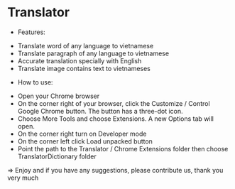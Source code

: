 # Translator

 - Features:
  + Translate word of any language to vietnamese
  + Translate paragraph of any language to vietnamese
  + Accurate translation specially with English 
  + Translate image contains text to vietnameses
  
 - How to use:
  + Open your Chrome browser
  + On the corner right of your browser, 
    click the Customize / Control Google Chrome button. 
    The button has a three-dot icon.
  + Choose More Tools and choose Extensions. A new Options tab will open.
  + On the corner right turn on Developer mode 
  + On the corner left click Load unpacked button
  + Point the path to the Translator / Chrome Extensions folder then choose TranslatorDictionary folder
  
  => Enjoy and if you have any suggestions, please contribute us, thank you very much
